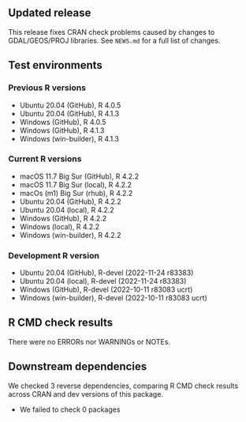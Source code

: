 ## Updated release

This release fixes CRAN check problems caused by changes to GDAL/GEOS/PROJ libraries.
See `NEWS.md` for a full list of changes.

## Test environments

### Previous R versions
* Ubuntu 20.04                 (GitHub), R 4.0.5
* Ubuntu 20.04                 (GitHub), R 4.1.3
* Windows                      (GitHub), R 4.0.5
* Windows                      (GitHub), R 4.1.3
* Windows                 (win-builder), R 4.1.3

### Current R versions
* macOS 11.7 Big Sur           (GitHub), R 4.2.2
* macOS 11.7 Big Sur            (local), R 4.2.2
* macOs (m1) Big Sur             (rhub), R 4.2.2
* Ubuntu 20.04                 (GitHub), R 4.2.2
* Ubuntu 20.04                  (local), R 4.2.2
* Windows                      (GitHub), R 4.2.2
* Windows                       (local), R 4.2.2
* Windows                 (win-builder), R 4.2.2

### Development R version
* Ubuntu 20.04                 (GitHub), R-devel (2022-11-24 r83383)
* Ubuntu 20.04                  (local), R-devel (2022-11-24 r83383)
* Windows                      (GitHub), R-devel (2022-10-11 r83083 ucrt)
* Windows                 (win-builder), R-devel (2022-10-11 r83083 ucrt)

## R CMD check results

There were no ERRORs nor WARNINGs or NOTEs.

## Downstream dependencies

We checked 3 reverse dependencies, comparing R CMD check results across CRAN and dev versions of this package.

 * We failed to check 0 packages
